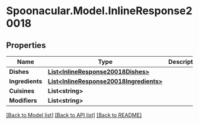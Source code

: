 # Spoonacular.Model.InlineResponse20018

## Properties

Name | Type | Description | Notes
------------ | ------------- | ------------- | -------------
**Dishes** | [**List&lt;InlineResponse20018Dishes&gt;**](InlineResponse20018Dishes.md) |  | 
**Ingredients** | [**List&lt;InlineResponse20018Ingredients&gt;**](InlineResponse20018Ingredients.md) |  | 
**Cuisines** | **List&lt;string&gt;** |  | 
**Modifiers** | **List&lt;string&gt;** |  | 

[[Back to Model list]](../README.md#documentation-for-models) [[Back to API list]](../README.md#documentation-for-api-endpoints) [[Back to README]](../README.md)

